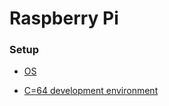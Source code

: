 # Raspberry Pi

### Setup

* [OS](setup_os.md)

* [C=64 development environment](setup_c%3D64_development_environment.md)

